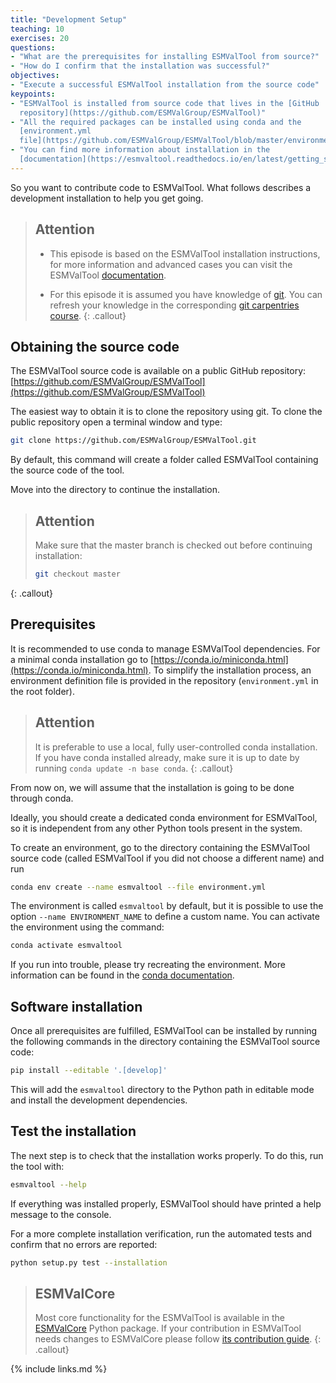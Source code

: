 ```yaml
---
title: "Development Setup"
teaching: 10
exercises: 20
questions:
- "What are the prerequisites for installing ESMValTool from source?"
- "How do I confirm that the installation was successful?"
objectives:
- "Execute a successful ESMValTool installation from the source code"
keypoints:
- "ESMValTool is installed from source code that lives in the [GitHub
  repository](https://github.com/ESMValGroup/ESMValTool)"
- "All the required packages can be installed using conda and the
  [environment.yml
  file](https://github.com/ESMValGroup/ESMValTool/blob/master/environment.yml)"
- "You can find more information about installation in the
  [documentation](https://esmvaltool.readthedocs.io/en/latest/getting_started/install.html)"
---
```


So you want to contribute code to ESMValTool. What follows describes a
development installation to help you get going.

> ## Attention
>
> -   This episode is based on the ESMValTool installation instructions, for
>     more information and advanced cases you can visit the  ESMValTool
>     [documentation](https://esmvaltool.readthedocs.io/en/latest/getting_started/install.html).
>
> -   For this episode it is assumed you have knowledge of
>     [git](https://git-scm.com/). You can refresh your knowledge in the
>     corresponding [git carpentries
>     course](http://swcarpentry.github.io/git-novice/).
{: .callout}

## Obtaining the source code

The ESMValTool source code is available on a public GitHub repository:
[https://github.com/ESMValGroup/ESMValTool](https://github.com/ESMValGroup/ESMValTool)

The easiest way to obtain it is to clone the repository using git. To clone the
public repository open a terminal window and type:

~~~bash
git clone https://github.com/ESMValGroup/ESMValTool.git
~~~

By default, this command will create a folder called ESMValTool containing the
source code of the tool.

Move into the directory to continue the installation.

> ## Attention
>
> Make sure that the master branch is checked out before continuing installation:
> ~~~bash
> git checkout master
> ~~~
{: .callout}

## Prerequisites

It is recommended to use conda to manage ESMValTool dependencies. For a minimal
conda installation go to
[https://conda.io/miniconda.html](https://conda.io/miniconda.html). To simplify
the installation process, an environment definition file is provided in the
repository (``environment.yml`` in the root folder).

> ## Attention
> It is preferable to use a local, fully user-controlled conda installation. If
> you have conda installed already, make sure it is up to date by running
> ``conda update -n base conda``.
{: .callout}

From now on, we will assume that the installation is going to be done through
conda.

Ideally, you should create a dedicated conda environment for ESMValTool, so it
is independent from any other Python tools present in the system.

To create an environment, go to the directory containing the ESMValTool source
code (called ESMValTool if you did not choose a different name) and run

~~~bash
conda env create --name esmvaltool --file environment.yml
~~~

The environment is called ``esmvaltool`` by default, but it is possible to use
the option ``--name ENVIRONMENT_NAME`` to define a custom name. You can activate
the environment using the command:

~~~bash
conda activate esmvaltool
~~~

If you run into trouble, please try recreating the environment. More information
can be found in the [conda documentation](https://docs.conda.io/en/latest/).

## Software installation

Once all prerequisites are fulfilled, ESMValTool can be installed by running
the following commands in the directory containing the ESMValTool source code:

~~~bash
pip install --editable '.[develop]'
~~~

This will add the `esmvaltool` directory to the Python path in editable mode and
install the development dependencies.

## Test the installation

The next step is to check that the installation works properly.
To do this, run the tool with:

~~~bash
esmvaltool --help
~~~

If everything was installed properly, ESMValTool should have printed a
help message to the console.

For a more complete installation verification, run the automated tests and
confirm that no errors are reported:

~~~bash
python setup.py test --installation
~~~

> ## ESMValCore
>
> Most core functionality for the ESMValTool is available in the
> [ESMValCore](https://github.com/ESMValGroup/ESMValCore) Python package. If
> your contribution in ESMValTool needs changes to ESMValCore please follow [its
> contribution
> guide](https://github.com/ESMValGroup/ESMValCore/blob/master/CONTRIBUTING.md).
{: .callout}

{% include links.md %}

